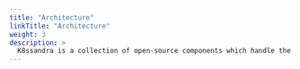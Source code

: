 ```yaml
---
title: "Architecture"
linkTitle: "Architecture"
weight: 3
description: >
  K8ssandra is a collection of open-source components which handle the automated deployment and management of Apache Cassandra clusters on Kubernetes.
---
```



